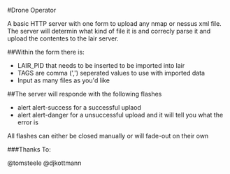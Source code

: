 #Drone Operator

A basic HTTP server with one form to upload any nmap or nessus xml file.  
The server will determin what kind of file it is and correcly parse it and upload the contentes to the lair server.

##Within the form there is: 
* LAIR_PID that needs to be inserted to be imported into lair
* TAGS are comma (',') seperated values to use with imported data
* Input as many files as you'd like

##The server will responde with the following flashes
* alert alert-success for a successful uplaod
* alert alert-danger for a unsuccessful upload and it will tell you what the error is

All flashes can either be closed manually or will fade-out on their own

###Thanks To:

@tomsteele
@djkottmann
